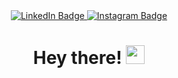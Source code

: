<div id="badges" align= "center">
  <a href="https://www.linkedin.com/in/abhishek-baghel-7a0622261">
   <img src="https://img.shields.io/badge/LinkedIn-blue?style=for-the-badge&logo=linkedin&logoColor=white" alt="LinkedIn Badge"/>
  </a>
  <a href="https://instagram.com/abhishekbaghel_11?igshid=OGQ5ZDc2ODk2ZA==">
   <img src="https://img.shields.io/badge/Instagram-d62976?style=for-the-badge&logo=instagram&logoColor=white" alt="Instagram Badge"/>
  </a>
</div>

<h1 align = "center">
  Hey there!
  <img src="https://media.giphy.com/media/hvRJCLFzcasrR4ia7z/giphy.gif" width="30px"/>
</h1>

<!--
**abhishekbaghel11/abhishekbaghel11** is a ✨ _special_ ✨ repository because its `README.md` (this file) appears on your GitHub profile.

Here are some ideas to get you started:

- 🔭 I’m currently working on ...
- 🌱 I’m currently learning ...
- 👯 I’m looking to collaborate on ...
- 🤔 I’m looking for help with ...
- 💬 Ask me about ...
- 📫 How to reach me: ...
- 😄 Pronouns: ...
- ⚡ Fun fact: ...
-->
